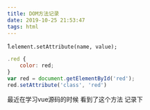 ```yaml
---
title: DOM方法记录
date: 2019-10-25 21:53:47
tags: html
---
```


1.`element.setAttribute(name, value);`
```js
.red {
    color: red;
}
var red = document.getElementById('red');
red.setAttribute('class', 'red')
```
<!-- more -->
最近在学习vue源码的时候 看到了这个方法 记录下